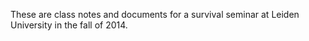 These are class notes and documents for a survival seminar at Leiden University
in the fall of 2014.
